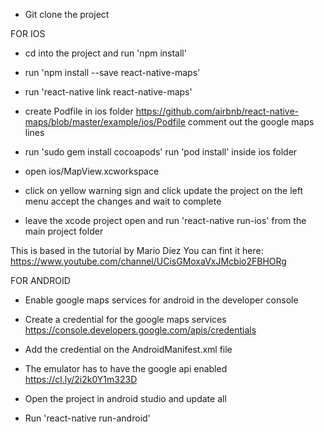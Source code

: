 - Git clone the project

FOR IOS

- cd into the project and run 'npm install'

- run 'npm install --save react-native-maps'

- run 'react-native link react-native-maps'

- create Podfile in ios folder
  https://github.com/airbnb/react-native-maps/blob/master/example/ios/Podfile
  comment out the google maps lines

- run 'sudo gem install cocoapods'
  run 'pod install' inside ios folder

- open ios/MapView.xcworkspace

- click on yellow warning sign and click update the project on the left menu
  accept the changes and wait to complete

- leave the xcode project open and run 'react-native run-ios' from the main project folder

This is based in the tutorial by Mario Díez
You can fint it here: https://www.youtube.com/channel/UCisGMoxaVxJMcbio2FBHORg

FOR ANDROID

- Enable google maps services for android in the developer console
- Create a credential for the google maps services 
  https://console.developers.google.com/apis/credentials
  
- Add the credential on the AndroidManifest.xml file
- The emulator has to have the google api enabled
  https://cl.ly/2i2k0Y1m323D
- Open the project in android studio and update all
- Run 'react-native run-android'

